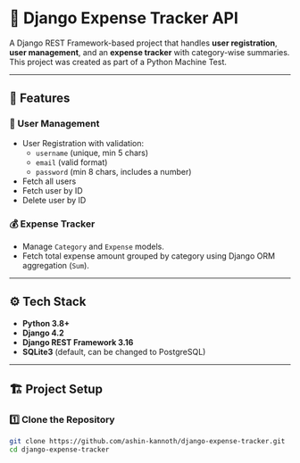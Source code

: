 
# 🧾 Django Expense Tracker API

A Django REST Framework-based project that handles **user registration**, **user management**, and an **expense tracker** with category-wise summaries.  
This project was created as part of a Python Machine Test.

---

## 🚀 Features

### 👤 User Management
- User Registration with validation:
  - `username` (unique, min 5 chars)
  - `email` (valid format)
  - `password` (min 8 chars, includes a number)
- Fetch all users
- Fetch user by ID
- Delete user by ID

### 💰 Expense Tracker
- Manage `Category` and `Expense` models.
- Fetch total expense amount grouped by category using Django ORM aggregation (`Sum`).

---

## ⚙️ Tech Stack

- **Python 3.8+**
- **Django 4.2**
- **Django REST Framework 3.16**
- **SQLite3** (default, can be changed to PostgreSQL)

---

## 🏗️ Project Setup

### 1️⃣ Clone the Repository
```bash
git clone https://github.com/ashin-kannoth/django-expense-tracker.git
cd django-expense-tracker

